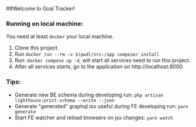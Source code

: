 ##Welcome to Goal Tracker!

### Running on local machine:

You need at least `docker` your local machine.

1. Clone this project.
2. Run `docker run --rm -v $(pwd)/src:/app composer install`
3. Run: `docker compose up -d`, will start all services need to run this project.
4. After all services starts, go to the application on http://localhost:8000 


### Tips:

- Generate new BE schema during developing run: `php artisan lighthouse:print-schema --write --json`
- Generate "generated" graphql.tsx useful during FE developing run: `yarn generate` 
- Start FE watcher and reload browsers on jsx changes: `yarn watch`